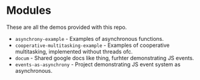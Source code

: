# Modules

These are all the demos provided with this repo.

+	`asynchrony-example` - Examples of asynchronous functions.
+	`cooperative-multitasking-example` - Examples of cooperative multitasking, implemented without threads ofc.
+	`docum` - Shared google docs like thing, furhter demonstrating JS events.
+	`events-as-asynchrony` - Project demonstrating JS event system as asynchronous.
